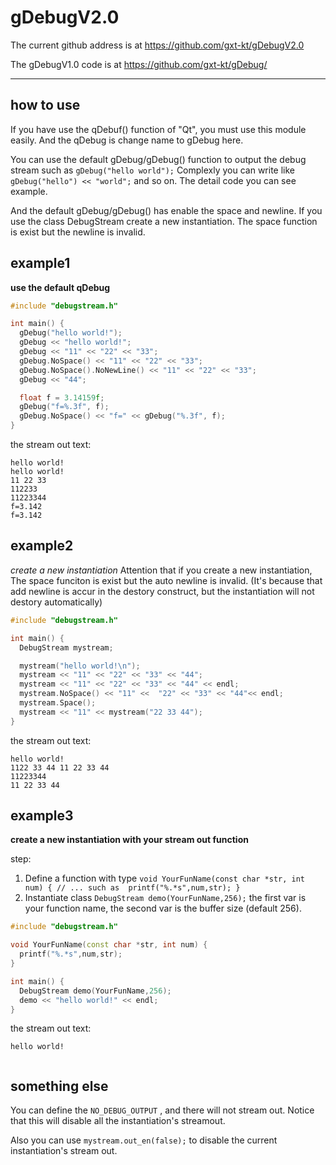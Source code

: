 # gDebugV2.0

The current  github address is at https://github.com/gxt-kt/gDebugV2.0

The gDebugV1.0 code is at https://github.com/gxt-kt/gDebug/

***

## how to use

If you have use the qDebuf() function of "Qt", you must use this module easily. And the qDebug is change name to gDebug here.

You can use the default gDebug/gDebug() function to output the debug stream such as `gDebug("hello world");`
Complexly you can write like `gDebug("hello") << "world";` and so on.  The detail code you can see example.

And the default gDebug/gDebug() has enable the space and newline.
If you use the class DebugStream create a new instantiation. The space function is exist but the newline is invalid.

## example1

**use the default qDebug**

```c++
#include "debugstream.h"

int main() {
  gDebug("hello world!");
  gDebug << "hello world!";
  gDebug << "11" << "22" << "33";
  gDebug.NoSpace() << "11" << "22" << "33";
  gDebug.NoSpace().NoNewLine() << "11" << "22" << "33";
  gDebug << "44";

  float f = 3.14159f;
  gDebug("f=%.3f", f);
  gDebug.NoSpace() << "f=" << gDebug("%.3f", f);
}
```

the stream out text:

```
hello world!
hello world!
11 22 33
112233
11223344
f=3.142
f=3.142

```

## example2

*create a new instantiation*
Attention that if you create a new instantiation, The space funciton is exist but the auto newline is invalid.
(It's because that add newline is accur in the destory construct, but the instantiation will not destory automatically)

```c++
#include "debugstream.h"

int main() {
  DebugStream mystream;

  mystream("hello world!\n");
  mystream << "11" << "22" << "33" << "44";
  mystream << "11" << "22" << "33" << "44" << endl;
  mystream.NoSpace() << "11" <<  "22" << "33" << "44"<< endl;
  mystream.Space();
  mystream << "11" << mystream("22 33 44");
}
```

the stream out text:

```
hello world!
1122 33 44 11 22 33 44
11223344
11 22 33 44
```
## example3
**create a new instantiation with your stream out function**

step:
1. Define a function with type `void YourFunName(const char *str, int num) {
   // ... such as  printf("%.*s",num,str); }`
2. Instantiate class `DebugStream demo(YourFunName,256);` the first var is your function name, the second var is the buffer size (default 256).
```c++
#include "debugstream.h"

void YourFunName(const char *str, int num) {
  printf("%.*s",num,str);
}

int main() {
  DebugStream demo(YourFunName,256);
  demo << "hello world!" << endl;
}
```

the stream out text:

```
hello world!


```
## something else

You can define the `NO_DEBUG_OUTPUT` , and there will not stream out. Notice that this will disable all the instantiation's streamout.

Also you can use `mystream.out_en(false);` to disable the current instantiation's stream out.

